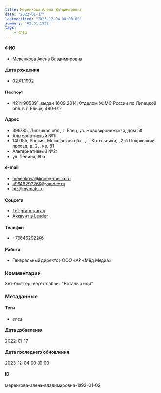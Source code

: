 ```yaml
---
title: Меренкова Алена Владимировна
date: "2022-01-17"
lastmodified: "2023-12-04 00:00:00"
summary: '02.01.1992 '
tags: 
    - елец
---
```

<!--# pp1-->
<!--## Фигурант-->
<!--### Личные данные-->
#### ФИО
- Меренкова Алена Владимировна
#### Дата рождения
- 02.01.1992
#### Паспорт
- 4214 905391, выдан 16.09.2014, Отделом УФМС России по Липецкой обл. в г. Ельце, 480-012
#### Адрес
- 399785, Липецкая обл., г. Елец, ул. Нововоронежская, дом 50
-  Альтернативный №1:
-  140055, Россия, Московская обл., , г. Котельники, , 2-й Покровский проезд, д. 2, , кв. 81
-  Альтернативный №2:
-  ул. Ленина, 80а
#### e-mail
- merenkova@honey-media.ru
-  a9646292266@yandex.ru
-  biz@mymats.ru
#### Соцсети
- [Telegram-канал](https://t.me/wake_up_and_look)
- [Аккаунт в Leader](https://leader-id.ru/users/2825061)
#### Телефон
- +79646292266
#### Работа
- Генеральный директор ООО «АР «Мёд Медиа»
### Комментарии
Зет-блоггер, ведёт паблик "Встань и иди"
### Метаданные
#### Теги
- елец
#### Дата добавления
2022-01-17
#### Дата последнего обновления
2023-12-04 00:00:00
#### ID
меренкова-алена-владимировна-1992-01-02
<!--## END;-->
